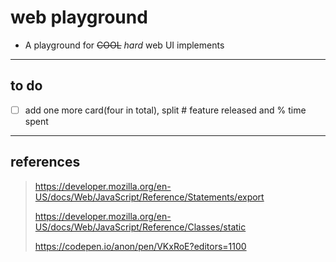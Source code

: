 # web playground

* A playground for ~~COOL~~ _hard_ web UI implements

---

## to do

* [ ] add one more card(four in total), split # feature released and % time spent

---

## references

> <https://developer.mozilla.org/en-US/docs/Web/JavaScript/Reference/Statements/export>
>
> <https://developer.mozilla.org/en-US/docs/Web/JavaScript/Reference/Classes/static>
>
> <https://codepen.io/anon/pen/VKxRoE?editors=1100>
